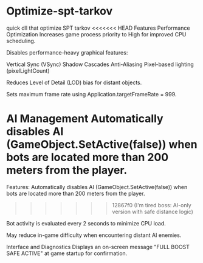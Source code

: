 # Optimize-spt-tarkov
quick dll that optimize SPT tarkov
<<<<<<< HEAD
Features
Performance Optimization
Increases game process priority to High for improved CPU scheduling.

Disables performance-heavy graphical features:

Vertical Sync (VSync)
Shadow Cascades
Anti-Aliasing
Pixel-based lighting (pixelLightCount)


Reduces Level of Detail (LOD) bias for distant objects.

Sets maximum frame rate using Application.targetFrameRate = 999.

AI Management
Automatically disables AI (GameObject.SetActive(false)) when bots are located more than 200 meters from the player.
=======
Features: Automatically disables AI (GameObject.SetActive(false)) when bots are located more than 200 meters from the player.
>>>>>>> 12867f0 (I'm tired boss: AI-only version with safe distance logic)

Bot activity is evaluated every 2 seconds to minimize CPU load.

May reduce in-game difficulty when encountering distant AI enemies.

Interface and Diagnostics
Displays an on-screen message "FULL BOOST SAFE ACTIVE" at game startup for confirmation.
